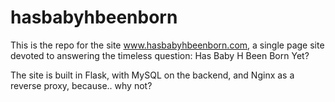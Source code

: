 # hasbabyhbeenborn

This is the repo for the site www.hasbabyhbeenborn.com, a single page site devoted to answering the timeless question: Has Baby H Been Born Yet?

The site is built in Flask, with MySQL on the backend, and Nginx as a reverse proxy, because.. why not?